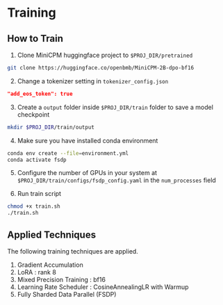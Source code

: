# Training

## How to Train

1. Clone MiniCPM huggingface project to `$PROJ_DIR/pretrained`

```bash
git clone https://huggingface.co/openbmb/MiniCPM-2B-dpo-bf16
```
2. Change a tokenizer setting in `tokenizer_config.json`

```json
"add_eos_token": true
```

3. Create a `output` folder inside `$PROJ_DIR/train` folder to save a model checkpoint

```bash
mkdir $PROJ_DIR/train/output
```

4. Make sure you have installed conda environment

```bash
conda env create --file=environment.yml
conda activate fsdp
```

5. Configure the number of GPUs in your system at `$PROJ_DIR/train/configs/fsdp_config.yaml` in the `num_processes` field

6. Run train script

```bash
chmod +x train.sh
./train.sh
```

## Applied Techniques

The following training techniques are applied.

1. Gradient Accumulation
2. LoRA : rank 8
3. Mixed Precision Training : bf16
4. Learning Rate Scheduler : CosineAnnealingLR with Warmup
5. Fully Sharded Data Parallel (FSDP) 